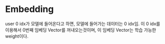 # Embedding
user 0 idx가 모델에 들어온다고 하면,
모델에 들어가는 데이터는 0 idx임.
이 0 idx를 이용해서 0번째 임베딩 Vector를 꺼내오는것이며, 이 임베딩 Vector는 학습 가능한 weight이다.

# 